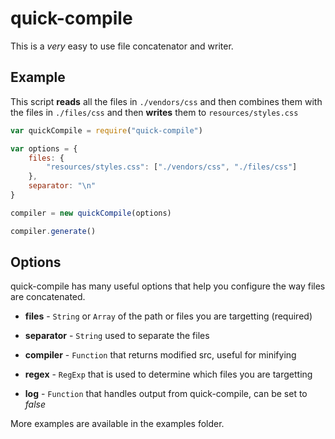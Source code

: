 quick-compile
=============

This is a *very* easy to use file concatenator and writer.

## Example

This script **reads** all the files in `./vendors/css` and then combines them with the files in `./files/css`
and then **writes** them to `resources/styles.css`

```javascript
var quickCompile = require("quick-compile")

var options = {
	files: {
		"resources/styles.css": ["./vendors/css", "./files/css"]
	},
	separator: "\n"
}

compiler = new quickCompile(options)

compiler.generate()
```

## Options

quick-compile has many useful options that help you configure the way files are concatenated.

* **files** - `String` or `Array` of the path or files you are targetting (required)

* **separator** - `String` used to separate the files

* **compiler** - `Function` that returns modified src, useful for minifying

* **regex** - `RegExp` that is used to determine which files you are targetting

* **log** - `Function` that handles output from quick-compile, can be set to *false*


More examples are available in the examples folder.

